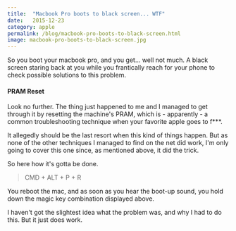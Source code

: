```yaml
---
title:  "Macbook Pro boots to black screen... WTF"
date:   2015-12-23
category: apple
permalink: /blog/macbook-pro-boots-to-black-screen.html
image: macbook-pro-boots-to-black-screen.jpg
---
```

So you boot your macbook pro, and you get... well not much. A black screen staring back at you while you frantically reach for your phone to check possible solutions to this problem.

#### PRAM Reset

Look no further. The thing just happened to me and I managed to get through it by resetting the machine's PRAM, which is - apparently -  a common troubleshooting technique when your favorite apple goes to f***.

It allegedly should be the last resort when this kind of things happen. But as none of the other techniques I managed to find on the net did work, I'm only going to cover this one since, as mentioned above, it did the trick.

So here how it's gotta be done. 

> CMD + ALT + P + R

You reboot the mac, and as soon as you hear the boot-up sound, you hold down the magic key combination displayed above.

I haven't got the slightest idea what the problem was, and why I had to do this.
But it just does work.